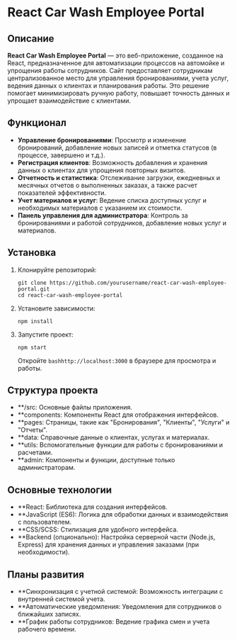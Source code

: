 # React Car Wash Employee Portal

## Описание

**React Car Wash Employee Portal** — это веб-приложение, созданное на React, предназначенное для автоматизации процессов на автомойке и упрощения работы сотрудников. Сайт предоставляет сотрудникам централизованное место для управления бронированиями, учета услуг, ведения данных о клиентах и планирования работы. Это решение помогает минимизировать ручную работу, повышает точность данных и упрощает взаимодействие с клиентами.

## Функционал

- **Управление бронированиями**: Просмотр и изменение бронирований, добавление новых записей и отметка статусов (в процессе, завершено и т.д.).
- **Регистрация клиентов**: Возможность добавления и хранения данных о клиентах для упрощения повторных визитов.
- **Отчетность и статистика**: Отслеживание загрузки, ежедневных и месячных отчетов о выполненных заказах, а также расчет показателей эффективности.
- **Учет материалов и услуг**: Ведение списка доступных услуг и необходимых материалов с указанием их стоимости.
- **Панель управления для администратора**: Контроль за бронированиями и работой сотрудников, добавление новых услуг и материалов.

## Установка

1. Клонируйте репозиторий:
   ```
   git clone https://github.com/yourusername/react-car-wash-employee-portal.git
   cd react-car-wash-employee-portal
   ```
   
2. Установите зависимости:
   ```
   npm install
   ```

3. Запустите проект:
   ```
   npm start
   ```
   Откройте ```bashhttp://localhost:3000``` в браузере для просмотра и работы.

## Структура проекта
- **/src: Основные файлы приложения.
- **components: Компоненты React для отображения интерфейсов.
- **pages: Страницы, такие как "Бронирования", "Клиенты", "Услуги" и "Отчеты".
- **data: Справочные данные о клиентах, услугах и материалах.
- **utils: Вспомогательные функции для работы с бронированиями и расчетами.
- **admin: Компоненты и функции, доступные только администраторам.

## Основные технологии
- **React: Библиотека для создания интерфейсов.
- **JavaScript (ES6): Логика для обработки данных и взаимодействия с пользователем.
- **CSS/SCSS: Стилизация для удобного интерфейса.
- **Backend (опционально): Настройка серверной части (Node.js, Express) для хранения данных и управления заказами (при необходимости).
  
## Планы развития
- **Синхронизация с учетной системой: Возможность интеграции с внутренней системой учета.
- **Автоматические уведомления: Уведомления для сотрудников о ближайших записях.
- **График работы сотрудников: Ведение графика смен и учета рабочего времени.
